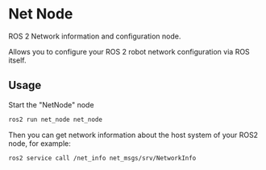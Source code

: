 # Net Node
ROS 2 Network information and configuration node.

Allows you to configure your ROS 2 robot network configuration via ROS itself.

## Usage

Start the "NetNode" node
```bash
ros2 run net_node net_node
```

Then you can get network information about the host system of your ROS2 node,
for example:

```bash
ros2 service call /net_info net_msgs/srv/NetworkInfo
```